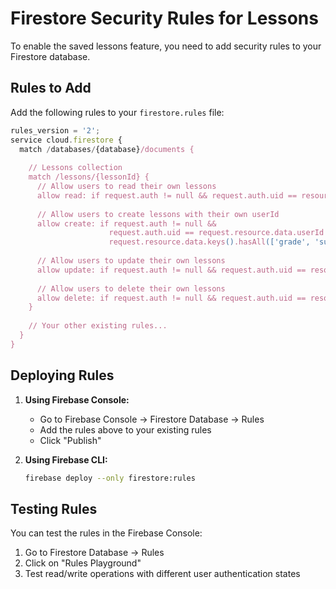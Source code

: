 # Firestore Security Rules for Lessons

To enable the saved lessons feature, you need to add security rules to your Firestore database.

## Rules to Add

Add the following rules to your `firestore.rules` file:

```javascript
rules_version = '2';
service cloud.firestore {
  match /databases/{database}/documents {
    
    // Lessons collection
    match /lessons/{lessonId} {
      // Allow users to read their own lessons
      allow read: if request.auth != null && request.auth.uid == resource.data.userId;
      
      // Allow users to create lessons with their own userId
      allow create: if request.auth != null && 
                      request.auth.uid == request.resource.data.userId &&
                      request.resource.data.keys().hasAll(['grade', 'subject', 'topic', 'userId', 'createdAt']);
      
      // Allow users to update their own lessons
      allow update: if request.auth != null && request.auth.uid == resource.data.userId;
      
      // Allow users to delete their own lessons
      allow delete: if request.auth != null && request.auth.uid == resource.data.userId;
    }
    
    // Your other existing rules...
  }
}
```

## Deploying Rules

1. **Using Firebase Console:**
   - Go to Firebase Console → Firestore Database → Rules
   - Add the rules above to your existing rules
   - Click "Publish"

2. **Using Firebase CLI:**
   ```bash
   firebase deploy --only firestore:rules
   ```

## Testing Rules

You can test the rules in the Firebase Console:
1. Go to Firestore Database → Rules
2. Click on "Rules Playground"
3. Test read/write operations with different user authentication states
